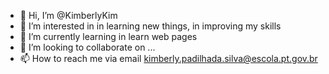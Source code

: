 - 👋 Hi, I’m @KimberlyKim
- 👀 I’m interested in in learning new things, in improving my skills
- 🌱 I’m currently learning in learn web pages
- 💞️ I’m looking to collaborate on ...
- 📫 How to reach me via email kimberly.padilhada.silva@escola.pt.gov.br


<!---
KimberlyKim/KimberlyKim is a ✨ special ✨ repository because its `README.md` (this file) appears on your GitHub profile.
You can click the Preview link to take a look at your changes.
--->
